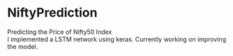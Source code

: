 # NiftyPrediction
Predicting the Price of Nifty50 Index
</br>
I implemented a LSTM network using keras. Currently working on improving the model.
